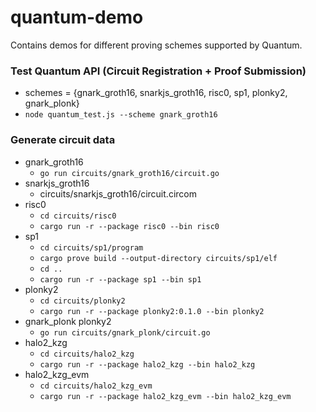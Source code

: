 # quantum-demo

Contains demos for different proving schemes supported by Quantum.

### Test Quantum API (Circuit Registration + Proof Submission)

- schemes = {gnark_groth16, snarkjs_groth16, risc0, sp1, plonky2, gnark_plonk}
- `node quantum_test.js --scheme gnark_groth16`

### Generate circuit data

- gnark_groth16
  - `go run circuits/gnark_groth16/circuit.go`
- snarkjs_groth16
  - circuits/snarkjs_groth16/circuit.circom
- risc0
  - `cd circuits/risc0`
  - `cargo run -r --package risc0 --bin risc0`
- sp1
  - `cd circuits/sp1/program`
  - `cargo prove build --output-directory circuits/sp1/elf`
  - `cd ..`
  - `cargo run -r --package sp1 --bin sp1`
- plonky2
  - `cd circuits/plonky2`
  - `cargo run -r --package plonky2:0.1.0 --bin plonky2`
- gnark_plonk plonky2
  - `go run circuits/gnark_plonk/circuit.go`
- halo2_kzg
  - `cd circuits/halo2_kzg`
  - `cargo run -r --package halo2_kzg --bin halo2_kzg`
- halo2_kzg_evm
  - `cd circuits/halo2_kzg_evm`
  - `cargo run -r --package halo2_kzg_evm --bin halo2_kzg_evm`
